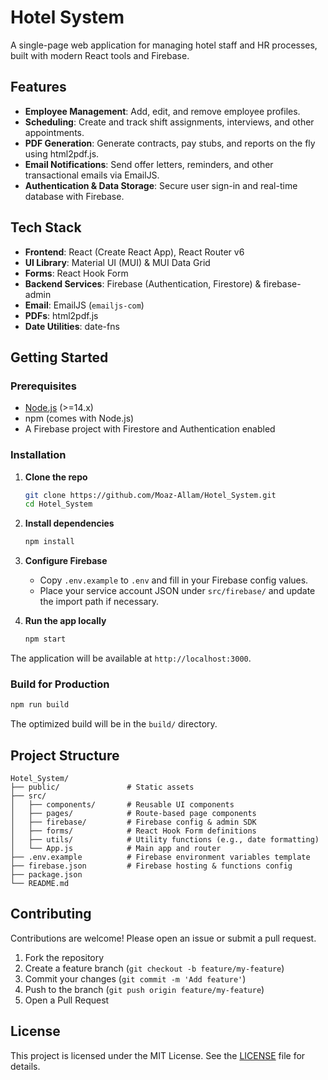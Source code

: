 # Hotel System

A single-page web application for managing hotel staff and HR processes, built with modern React tools and Firebase.

## Features

* **Employee Management**: Add, edit, and remove employee profiles.
* **Scheduling**: Create and track shift assignments, interviews, and other appointments.
* **PDF Generation**: Generate contracts, pay stubs, and reports on the fly using html2pdf.js.
* **Email Notifications**: Send offer letters, reminders, and other transactional emails via EmailJS.
* **Authentication & Data Storage**: Secure user sign-in and real-time database with Firebase.

## Tech Stack

* **Frontend**: React (Create React App), React Router v6
* **UI Library**: Material UI (MUI) & MUI Data Grid
* **Forms**: React Hook Form
* **Backend Services**: Firebase (Authentication, Firestore) & firebase-admin
* **Email**: EmailJS (`emailjs-com`)
* **PDFs**: html2pdf.js
* **Date Utilities**: date-fns

## Getting Started

### Prerequisites

* [Node.js](https://nodejs.org/) (>=14.x)
* npm (comes with Node.js)
* A Firebase project with Firestore and Authentication enabled

### Installation

1. **Clone the repo**

   ```bash
   git clone https://github.com/Moaz-Allam/Hotel_System.git
   cd Hotel_System
   ```

2. **Install dependencies**

   ```bash
   npm install
   ```

3. **Configure Firebase**

   * Copy `.env.example` to `.env` and fill in your Firebase config values.
   * Place your service account JSON under `src/firebase/` and update the import path if necessary.

4. **Run the app locally**

   ```bash
   npm start
   ```

The application will be available at `http://localhost:3000`.

### Build for Production

```bash
npm run build
```

The optimized build will be in the `build/` directory.

## Project Structure

```
Hotel_System/
├── public/               # Static assets
├── src/
│   ├── components/       # Reusable UI components
│   ├── pages/            # Route-based page components
│   ├── firebase/         # Firebase config & admin SDK
│   ├── forms/            # React Hook Form definitions
│   ├── utils/            # Utility functions (e.g., date formatting)
│   └── App.js            # Main app and router
├── .env.example          # Firebase environment variables template
├── firebase.json         # Firebase hosting & functions config
├── package.json
└── README.md
```

## Contributing

Contributions are welcome! Please open an issue or submit a pull request.

1. Fork the repository
2. Create a feature branch (`git checkout -b feature/my-feature`)
3. Commit your changes (`git commit -m 'Add feature'`)
4. Push to the branch (`git push origin feature/my-feature`)
5. Open a Pull Request

## License

This project is licensed under the MIT License. See the [LICENSE](LICENSE) file for details.
